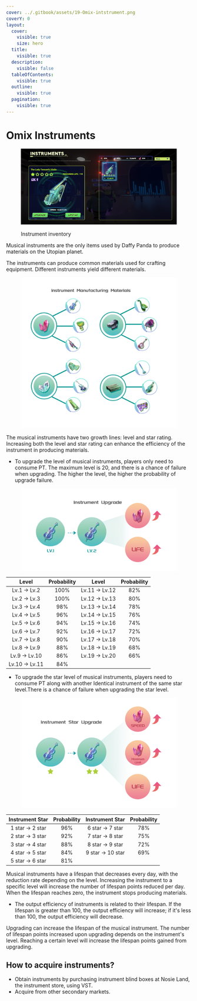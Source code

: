 ```yaml
---
cover: ../.gitbook/assets/19-Omix-intstrument.png
coverY: 0
layout:
  cover:
    visible: true
    size: hero
  title:
    visible: true
  description:
    visible: false
  tableOfContents:
    visible: true
  outline:
    visible: true
  pagination:
    visible: true
---
```


# Omix Instruments

<figure><img src="../.gitbook/assets/乐器背包.png" alt=""><figcaption><p>Instrument inventory</p></figcaption></figure>

Musical instruments are the only items used by Daffy Panda to produce materials on the Utopian planet.

The instruments can produce common materials used for crafting equipment. Different instruments yield different materials.

<figure><img src="../.gitbook/assets/乐器产出.png" alt="" width="563"><figcaption></figcaption></figure>

The musical instruments have two growth lines: level and star rating. Increasing both the level and star rating can enhance the efficiency of the instrument in producing materials.

* To upgrade the level of musical instruments, players only need to consume PT. The maximum level is 20, and there is a chance of failure when upgrading. The higher the level, the higher the probability of upgrade failure.

<figure><img src="../.gitbook/assets/乐器升级.png" alt="" width="563"><figcaption></figcaption></figure>



|     Level     | Probability |     Level     | Probability |
| :-----------: | :---------: | :-----------: | :---------: |
|  Lv.1 → Lv.2  |     100%    | Lv.11 → Lv.12 |     82%     |
|  Lv.2 → Lv.3  |     100%    | Lv.12 → Lv.13 |     80%     |
|  Lv.3 → Lv.4  |     98%     | Lv.13 → Lv.14 |     78%     |
|  Lv.4 → Lv.5  |     96%     | Lv.14 → Lv.15 |     76%     |
|  Lv.5 → Lv.6  |     94%     | Lv.15 → Lv.16 |     74%     |
|  Lv.6 → Lv.7  |     92%     | Lv.16 → Lv.17 |     72%     |
|  Lv.7 → Lv.8  |     90%     | Lv.17 → Lv.18 |     70%     |
|  Lv.8 → Lv.9  |     88%     | Lv.18 → Lv.19 |     68%     |
|  Lv.9 → Lv.10 |     86%     | Lv.19 → Lv.20 |     66%     |
| Lv.10 → Lv.11 |     84%     |               |             |

* To upgrade the star level of musical instruments, players need to consume PT along with another Identical instrument of the same star level.There is a chance of failure when upgrading the star level.

<figure><img src="../.gitbook/assets/乐器升星.png" alt="" width="563"><figcaption></figcaption></figure>

<table data-full-width="false"><thead><tr><th align="center">Instrument Star</th><th align="center">Probability</th><th align="center">Instrument Star</th><th align="center">Probability</th></tr></thead><tbody><tr><td align="center">1 star → 2 star</td><td align="center">96%</td><td align="center">6 star → 7 star</td><td align="center">78%</td></tr><tr><td align="center">2 star → 3 star</td><td align="center">92%</td><td align="center">7 star → 8 star</td><td align="center">75%</td></tr><tr><td align="center">3 star → 4 star</td><td align="center">88%</td><td align="center">8 star → 9 star</td><td align="center">72%</td></tr><tr><td align="center">4 star → 5 star</td><td align="center">84%</td><td align="center">9 star → 10 star</td><td align="center">69%</td></tr><tr><td align="center">5 star → 6 star</td><td align="center">81%</td><td align="center"></td><td align="center"></td></tr></tbody></table>

Musical instruments have a lifespan that decreases every day, with the reduction rate depending on the level. Increasing the instrument to a specific level will increase the number of lifespan points reduced per day. When the lifespan reaches zero, the instrument stops producing materials.

* The output efficiency of instruments is related to their lifespan. If the lifespan is greater than 100, the output efficiency will increase; if it's less than 100, the output efficiency will decrease.

Upgrading can increase the lifespan of the musical instrument. The number of lifespan points increased upon upgrading depends on the instrument's level. Reaching a certain level will increase the lifespan points gained from upgrading.

## How to acquire instruments?

* Obtain instruments by purchasing instrument blind boxes at Nosie Land, the instrument store, using VST.
* Acquire from other secondary markets.
